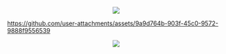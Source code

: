 <p align="center">
<img src="https://files.catbox.moe/8evxx9.png" />
</p>


https://github.com/user-attachments/assets/9a9d764b-903f-45c0-9572-9888f9556539


<p align="center">
<img src="https://files.catbox.moe/8evxx9.png" />
</p>
